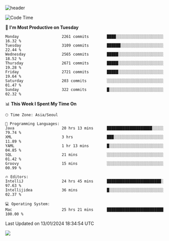 ![header](https://capsule-render.vercel.app/api?type=Egg&color=timeAuto&height=300&section=header&text=PoPo&fontSize=90&animation=fadeIn)

  <!--START_SECTION:waka-->
![Code Time](http://img.shields.io/badge/Code%20Time-1%2C377%20hrs%2039%20mins-blue)

📅 **I'm Most Productive on Tuesday** 

```text
Monday                   2261 commits        ████░░░░░░░░░░░░░░░░░░░░░   16.32 % 
Tuesday                  3109 commits        ██████░░░░░░░░░░░░░░░░░░░   22.44 % 
Wednesday                2565 commits        █████░░░░░░░░░░░░░░░░░░░░   18.52 % 
Thursday                 2671 commits        █████░░░░░░░░░░░░░░░░░░░░   19.28 % 
Friday                   2721 commits        █████░░░░░░░░░░░░░░░░░░░░   19.64 % 
Saturday                 203 commits         ░░░░░░░░░░░░░░░░░░░░░░░░░   01.47 % 
Sunday                   322 commits         █░░░░░░░░░░░░░░░░░░░░░░░░   02.32 % 
```


📊 **This Week I Spent My Time On** 

```text
🕑︎ Time Zone: Asia/Seoul

💬 Programming Languages: 
Java                     20 hrs 13 mins      ████████████████████░░░░░   79.74 % 
XML                      3 hrs               ███░░░░░░░░░░░░░░░░░░░░░░   11.89 % 
YAML                     1 hr 13 mins        █░░░░░░░░░░░░░░░░░░░░░░░░   04.85 % 
SQL                      21 mins             ░░░░░░░░░░░░░░░░░░░░░░░░░   01.42 % 
Groovy                   15 mins             ░░░░░░░░░░░░░░░░░░░░░░░░░   00.99 % 

🔥 Editors: 
IntelliJ                 24 hrs 45 mins      ████████████████████████░   97.63 % 
Intellijidea             36 mins             █░░░░░░░░░░░░░░░░░░░░░░░░   02.37 % 

💻 Operating System: 
Mac                      25 hrs 21 mins      █████████████████████████   100.00 % 
```


 Last Updated on 13/01/2024 18:34:54 UTC
<!--END_SECTION:waka-->



<img src="https://capsule-render.vercel.app/api?type=Egg&color=timeAuto&height=300&section=footer&text=PoPo&fontSize=90&animation=fadeIn&reversal=true" />
